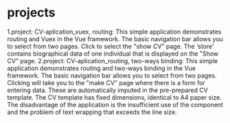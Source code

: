 # projects
1.project: CV-aplication_vuex, routing: This simple application demonstrates routing and Vuex in the Vue framework. The basic navigation bar allows you to select from two pages. Click to select the "show CV" page. The ‘store’ contains biographical data of one individual that is displayed on the "Show CV" page.
2.project: CV-aplication_routing, two-ways binding: This simple application demonstrates routing and two-ways binding in the Vue framework. The basic navigation bar allows you to select from two pages. Clicking will take you to the "make CV" page where there is a form for entering data. These are automatically imputed in the pre-prepared CV template. The CV template has fixed dimensions, identical to A4 paper size. The disadvantage of the application is the insufficient use of the component and the problem of text wrapping that exceeds the line size.
